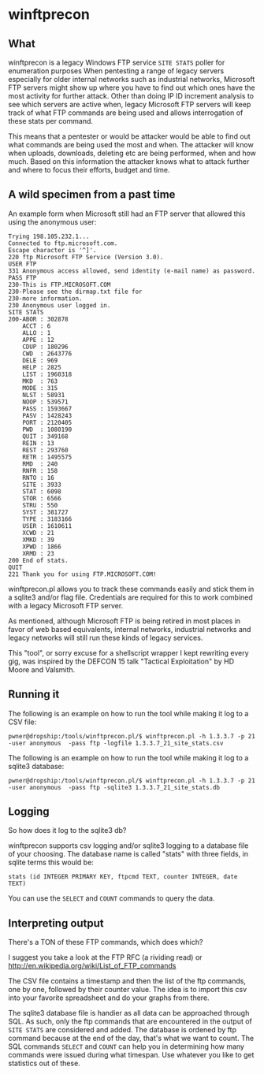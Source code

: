 # winftprecon

## What

winftprecon is a legacy Windows FTP service `SITE STATS` poller for enumeration purposes
When pentesting a range of legacy servers especially for older internal networks such as industrial networks, Microsoft FTP servers might show up where you have to find out which ones have the most activity for further attack. Other than doing IP ID increment analysis to see which servers are active when, legacy Microsoft FTP servers will keep track of what FTP commands are being used and allows interrogation of these stats per command. 

This means that a pentester or would be attacker would be able to find out what commands are being used the most and when. The attacker will know when uploads, downloads, deleting etc are being performed, when and how much. Based on this information the attacker knows what to attack further and where to focus their efforts, budget and time.

## A wild specimen from a past time 

An example form when Microsoft still had an FTP server that allowed this using the anonymous user:
```
Trying 198.105.232.1...
Connected to ftp.microsoft.com.
Escape character is '^]'.
220 ftp Microsoft FTP Service (Version 3.0).
USER FTP
331 Anonymous access allowed, send identity (e-mail name) as password.
PASS FTP
230-This is FTP.MICROSOFT.COM
230-Please see the dirmap.txt file for
230-more information.
230 Anonymous user logged in.
SITE STATS
200-ABOR : 302878
    ACCT : 6
    ALLO : 1
    APPE : 12
    CDUP : 180296
    CWD  : 2643776
    DELE : 969
    HELP : 2825
    LIST : 1960318
    MKD  : 763
    MODE : 315
    NLST : 58931
    NOOP : 539571
    PASS : 1593667
    PASV : 1428243
    PORT : 2120405
    PWD  : 1080190
    QUIT : 349168
    REIN : 13
    REST : 293760
    RETR : 1495575
    RMD  : 240
    RNFR : 158
    RNTO : 16
    SITE : 3933
    STAT : 6098
    STOR : 6566
    STRU : 550
    SYST : 381727
    TYPE : 3183166
    USER : 1610611
    XCWD : 21
    XMKD : 39
    XPWD : 1866
    XRMD : 23
200 End of stats.
QUIT
221 Thank you for using FTP.MICROSOFT.COM!
```
winftprecon.pl allows you to track these commands easily and stick them in a sqlite3 and/or flag file. Credentials are required for this to work combined with a legacy Microsoft FTP server. 

As mentioned, although Microsoft FTP is being retired in most places in favor of web based equivalents, internal networks, industrial networks and legacy networks will still run these kinds of legacy services.

This "tool", or sorry excuse for a shellscript wrapper I kept rewriting every gig, was inspired by the DEFCON 15 talk "Tactical Exploitation" by HD Moore and Valsmith.

## Running it

The following is an example on how to run the tool while making it log to a CSV file:
```
pwner@dropship:/tools/winftprecon.pl/$ winftprecon.pl -h 1.3.3.7 -p 21 -user anonymous  -pass ftp -logfile 1.3.3.7_21_site_stats.csv
```

The following is an example on how to run the tool while making it log to a sqlite3 database:
```
pwner@dropship:/tools/winftprecon.pl/$ winftprecon.pl -h 1.3.3.7 -p 21 -user anonymous  -pass ftp -sqlite3 1.3.3.7_21_site_stats.db
```

## Logging

So how does it log to the sqlite3 db?

winftprecon supports csv logging and/or sqlite3 logging to a database file of your choosing.  The database name is called "stats" with three fields, in sqlite terms this would be:
```
stats (id INTEGER PRIMARY KEY, ftpcmd TEXT, counter INTEGER, date TEXT)
```
You can use the `SELECT` and `COUNT` commands to query the data.

## Interpreting output
There's a TON of these FTP commands, which does which?

I suggest you take a look at the FTP RFC (a rividing read) or http://en.wikipedia.org/wiki/List_of_FTP_commands

The CSV file contains a timestamp and then the list of the ftp commands, one by one, followed by their counter value.  The idea is to import this csv into your favorite spreadsheet and do your graphs from there.

The sqlite3 database file is handier as all data can be approached through SQL.  As such, only the ftp commands that are encountered in the output of `SITE STATS` are considered and added.  The database is ordened by ftp command because at the end of the day, that's what we want to count.  The SQL commands `SELECT` and `COUNT` can help you in determining how many commands were issued during what timespan.  Use whatever you like to get statistics out of these.
